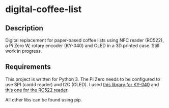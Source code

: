 # digital-coffee-list
## Description
Digital replacement for paper-based coffee lists using NFC reader (RC522), a Pi Zero W, rotary encoder (KY-040) and OLED in a 3D printed case.
Still work in progress.

## Requirements
This project is written for Python 3. The Pi Zero needs to be configured to use SPI (cardd reader) and I2C (OLED). 
I used [this library for KY-040](https://github.com/martinohanlon/KY040) and
[this one for the RC522 reader](https://github.com/pimylifeup/MFRC522-python).

All other libs can be found using pip.


